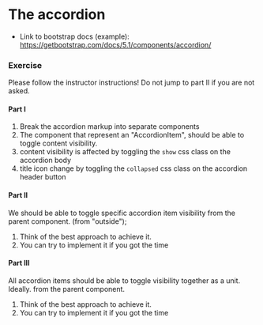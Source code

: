 # The accordion

- Link to bootstrap docs (example): https://getbootstrap.com/docs/5.1/components/accordion/

### Exercise

Please follow the instructor instructions!
Do not jump to part II if you are not asked.

#### Part I
1. Break the accordion markup into separate components
2. The component that represent an "AccordionItem", should be able to toggle content visibility.
3. content visibility is affected by toggling the `show` css class on the accordion body
4. title icon change by toggling the `collapsed` css class on the accordion header button

#### Part II
We should be able to toggle specific accordion item visibility from the parent component. (from "outside");
1. Think of the best approach to achieve it.
2. You can try to implement it if you got the time

#### Part III
All accordion items should be able to toggle visibility together as a unit.  
Ideally. from the parent component.
1. Think of the best approach to achieve it.
2. You can try to implement it if you got the time
